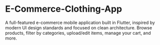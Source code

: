 # E-Commerce-Clothing-App
A full-featured e-commerce mobile application built in Flutter, inspired by modern UI design standards and focused on clean architecture. Browse products, filter by categories, upload/edit items, manage your cart, and more.
